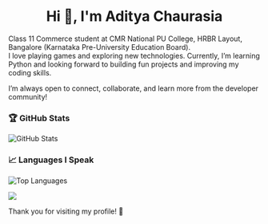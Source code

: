 <!--
**aditya-jmp/aditya-jmp** is a ✨ _special_ ✨ repository because its `README.md` (this file) appears on your GitHub profile.
-->
<h1 align="center">Hi 👋, I'm Aditya Chaurasia</h1>

Class 11 Commerce student at CMR National PU College, HRBR Layout, Bangalore (Karnataka Pre-University Education Board).  
I love playing games and exploring new technologies. Currently, I’m learning Python and looking forward to building fun projects and improving my coding skills.  

I’m always open to connect, collaborate, and learn more from the developer community!

### 🏆 GitHub Stats

![GitHub Stats](https://github-readme-stats.vercel.app/api?username=aditya-jmp&show_icons=true&hide_title=true&count_private=true&hide=prs&theme=radical)

### 📈 Languages I Speak

![Top Languages](https://github-readme-stats.vercel.app/api/top-langs/?username=aditya-jmp&langs_count=10&layout=compact&theme=radical)

<!---
### 🏆 GitHub Trophies

![GitHub Tropies](https://github-profile-trophy.vercel.app/?username=aditya-jmp&theme=radical&no-frame=false&no-bg=true)
--->
![](https://komarev.com/ghpvc/?username=aditya-jmp&abbreviated=true)

Thank you for visiting my profile! 🎉
